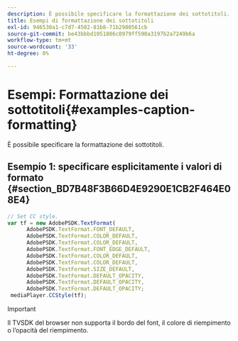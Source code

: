 ```yaml
---
description: È possibile specificare la formattazione dei sottotitoli.
title: Esempi di formattazione dei sottotitoli
exl-id: 946530a1-c7d7-4582-81b8-71b2980561cb
source-git-commit: be43bbbd1051886c8979ff590a3197b2a7249b6a
workflow-type: tm+mt
source-wordcount: '33'
ht-degree: 0%

---
```


# Esempi: Formattazione dei sottotitoli{#examples-caption-formatting}

È possibile specificare la formattazione dei sottotitoli.

## Esempio 1: specificare esplicitamente i valori di formato {#section_BD7B48F3B66D4E9290E1CB2F464E08E4}

```js
// Set CC style. 
var tf = new AdobePSDK.TextFormat( 
      AdobePSDK.TextFormat.FONT_DEFAULT, 
      AdobePSDK.TextFormat.COLOR_DEFAULT, 
      AdobePSDK.TextFormat.COLOR_DEFAULT, 
      AdobePSDK.TextFormat.FONT_EDGE_DEFAULT, 
      AdobePSDK.TextFormat.COLOR_DEFAULT, 
      AdobePSDK.TextFormat.COLOR_DEFAULT, 
      AdobePSDK.TextFormat.SIZE_DEFAULT, 
      AdobePSDK.TextFormat.DEFAULT_OPACITY, 
      AdobePSDK.TextFormat.DEFAULT_OPACITY, 
      AdobePSDK.TextFormat.DEFAULT_OPACITY; 
 mediaPlayer.CCStyle(tf);
```

>[!IMPORTANT]
>
>Il TVSDK del browser non supporta il bordo del font, il colore di riempimento o l’opacità del riempimento.
